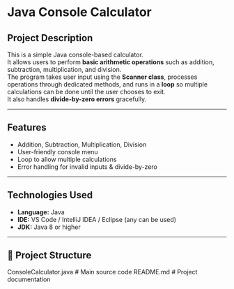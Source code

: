 #  Java Console Calculator

##  Project Description
This is a simple Java console-based calculator.  
It allows users to perform **basic arithmetic operations** such as addition, subtraction, multiplication, and division.  
The program takes user input using the **Scanner class**, processes operations through dedicated methods, and runs in a **loop** so multiple calculations can be done until the user chooses to exit.  
It also handles **divide-by-zero errors** gracefully.  

---

## Features
- Addition, Subtraction, Multiplication, Division  
- User-friendly console menu  
- Loop to allow multiple calculations  
- Error handling for invalid inputs & divide-by-zero  

---

## Technologies Used
- **Language:** Java  
- **IDE:** VS Code / IntelliJ IDEA / Eclipse (any can be used)  
- **JDK:** Java 8 or higher  

---

## 📂 Project Structure
ConsoleCalculator.java # Main source code
README.md # Project documentation
